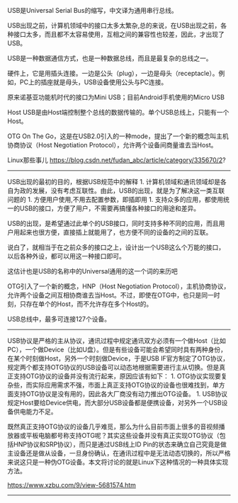 
USB是Universal Serial Bus的缩写，中文译为通用串行总线。

USB出现之前，计算机领域中的接口太多太繁杂,总的来说，在USB出现之前，各种接口太多，而且都不太容易使用，互相之间的兼容性也较差，因此，才出现了USB。

USB是一种数据通信方式，也是一种数据总线，而且是最复杂的总线之一。 

硬件上，它是用插头连接。一边是公头（plug），一边是母头（receptacle）。例如，PC上的插座就是母头，USB设备使用公头与PC连接。 

原来诺基亚功能机时代的接口为Mini USB；目前Android手机使用的Micro USB


Host
USB是由Host端控制整个总线的数据传输的。单个USB总线上，只能有一个Host。


OTG 
On The Go，这是在USB2.0引入的一种mode，提出了一个新的概念叫主机协商协议（Host Negotiation Protocol），允许两个设备间商量谁去当Host。


Linux那些事儿
https://blog.csdn.net/fudan_abc/article/category/335670/2?

---

USB出现的最初的目的，根据USB规范中的解释
    1. 计算机领域和通讯领域却是各自为政的发展，没有考虑互联性。由此，USB的出现，就是为了解决这一类互联问题的
    1. 方便用户使用,不用去配置参数，即插即用
    1. 支持众多的应用，都使用统一的USB的接口，方便了用户，不需要再搞懂各种接口的用途和差异。

USB的出现，是希望通过此单个的USB接口，同时支持多种不同的应用，而且用户用起来也很方便，直接插上就能用了，也方便不同的设备的之间的互联。

说白了，就相当于在之前众多的接口之上，设计出一个USB这么个万能的接口，以后各种外设，都可以用这一种接口即可。

这估计也是USB的名称中的Universal通用的这一个词的来历吧

OTG引入了一个新的概念，HNP（Host Negotiation Protocol），主机协商协议，允许两个设备之间互相协商谁去当Host。不过，即使在OTG中，也只是同一时刻，只存在单个的Host，而不允许存在多个Host的。

USB总线中，最多可连接127个设备。



---
USB协议是严格的主从协议，通讯过程中规定通讯双方必须有一个做Host（比如PC），一个做Device（比如U盘）。但是有些设备可能会希望同时具有两种身份，在某个时刻做Host，另外一个时刻做Device，于是USB IF官方制定了OTG协议，规定两个都支持OTG协议的USB设备可以动态地根据需要进行主从切换。但是真正支持OTG协议的设备并没有流行起来，原因应该有如下： 
    1. OTG协议实现要复杂些，而实际应用需求不强，市面上真正支持OTG协议的设备也很难找到，单方面支持OTG协议是没有用的，因此各大厂商没有动力推出OTG设备。 
    1. USB协议规定Host要给Device供电，而大部分USB设备都是便携设备，对另外一个USB设备供电能力不足。 

既然真正支持OTG协议的设备几乎难觅，那么为什么目前市面上很多的音视频播放器或平板电脑都号称支持OTG呢？其实这些设备并没有真正实现OTG协议（包括HNP协议和SRP协议），而只是通过USB线上ID Pin的状态来确立自己究竟是做主设备还是做从设备，一旦身份确认，在通讯过程中是无法动态切换的，所以严格来说这只是一种伪OTG设备。本文将讨论的就是Linux下这种情况的一种具体实现方法。 


https://www.xzbu.com/9/view-5681574.htm

---
